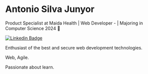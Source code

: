 # Antonio Silva Junyor 

Product Specialist at Maida Health | Web Developer - | Majoring in Computer Science 2024 :tada:
 
[![Linkedin Badge](https://img.shields.io/badge/-Antonio%20Silva%20Junyor-A16AE8?style=flat-square&logo=Linkedin&logoColor=white&link=https://www.linkedin.com/in/antonio-silva-junyor-9344a1a0//)](https://www.linkedin.com/in/antonio-silva-junyor-9344a1a0//) 


Enthusiast of the best and secure web development technologies.

Web, Agile.

Passionate about learn.








